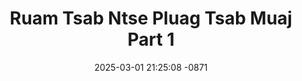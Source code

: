 ---
layout: movie-video-data
date: 2025-03-01 21:25:08 -0871
categories: movie

# Site Attributes
title: "Ruam Tsab Ntse Pluag Tsab Muaj Part 1"
permalink: "/movie/Ruam_Tsab_Ntse_Pluag_Tsab_Muaj_Part_1"

# Movie Attributes
synopsis: ""
producer: "Kou Thao"
director: ""
writer: ""
video_link: "https://youtu.be/Hn7D30bAw2Y?si=VZiT99pLrjyBTEa5"
genre: "Action"
year: "2005"
release_type: "VHS"
storage: "Center for Hmong Studies"
thumbnail: "/assets/images/movie_thumbnails/Ruam Tsab Ntse Pluag Tsab Muaj Part 1.jpeg"
publishing_company: "Hmong Media Production"

# Sequels + Parts
base_movie: ""
total_parts: 0
sequel: ""

# Movie Cast
cast:
- name: "Kooj Hawj"
---